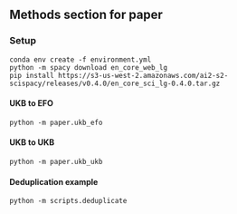 ## Methods section for paper

### Setup

```
conda env create -f environment.yml
python -m spacy download en_core_web_lg
pip install https://s3-us-west-2.amazonaws.com/ai2-s2-scispacy/releases/v0.4.0/en_core_sci_lg-0.4.0.tar.gz
```

#### UKB to EFO

```
python -m paper.ukb_efo
```

#### UKB to UKB

```
python -m paper.ukb_ukb
```

#### Deduplication example

```
python -m scripts.deduplicate
```